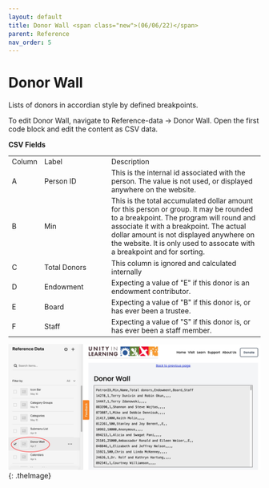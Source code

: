 ```yaml
---
layout: default
title: Donor Wall <span class="new">(06/06/22)</span>
parent: Reference
nav_order: 5
---
```


# Donor Wall

Lists of donors in accordian style by defined breakpoints.

To edit Donor Wall, navigate to Reference-data -> Donor Wall.  Open the first code
block and edit the content as CSV data.

**CSV Fields**

<table class="ws-table-all notranslate">
  <tbody>
    <tr class="tableTop">
    <td style="width:20px">Column</td>
    <td style="width:120px">Label</td>
    <td>Description</td>
    </tr>
    <tr>
    <td>A</td>
    <td>Person ID</td>
    <td>This is the internal id associated with the person.  The value is
    	not used, or displayed anywhere on the website.
     </td>
  </tr>
  <tr>
    <td>B</td>
    <td>Min</td>
    <td>This is the total accumulated dollar amount for this person or
    group.  It may be rounded to a breakpoint.   The program will round
and associate it with a breakpoint.   The actual dollar amount
is not displayed anywhere on the website.  It is only used to assocate
with a breakpoint and for sorting. </td>
  </tr>
  <tr>
    <td>C</td>
    <td>Total Donors</td>
    <td>This column is ignored and calculated internally</ul>
    </td>
  </tr>
  <tr>
    <td>D</td>
    <td>Endowment</td>
    <td>Expecting a value of "E" if this donor is an endowment contributor.</ul>
    </td>
  </tr>
  <tr>
    <td>E</td>
    <td>Board</td>
    <td>Expecting a value of "B" if this donor is, or has ever been a trustee.</ul>
    </td>
  </tr>
  <tr>
    <td>F</td>
    <td>Staff</td>
    <td>Expecting a value of "S" if this donor is, or has ever been a staff member.</ul>
    </td>
  </tr>
  </tbody>
</table>


![Alt Editing Donor Wall](../../assets/images/refdonorwall.jpg "Editing Donor Wall"){: .theImage}